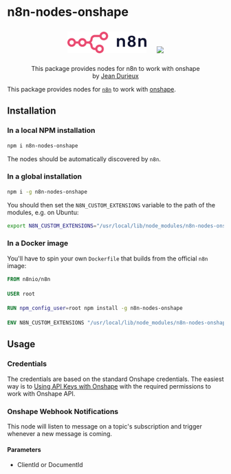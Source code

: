 # n8n-nodes-onshape

<p align="center">
	<a href="https://n8n.io/"><img src="https://raw.githubusercontent.com/n8n-io/n8n/master/assets/n8n-logo.png" height="50" style="margin:10px"/></a>
	<a href="https://www.onshape.com"><img src="https://cad.onshape.com/images/logo-onshape-gray-green.svg" height="50" style="margin:10px"/></a>
</p>

<p align="center">
  This package provides nodes for n8n to work with onshape<br />
  by <a href="https://github.com/jdu74">Jean Durieux</a>
</p>

This package provides nodes for [`n8n`](https://github.com/n8n-io/n8n) to work with [onshape](https://cad.onshape.com).

## Installation

### In a local NPM installation

```bash
npm i n8n-nodes-onshape
```

The nodes should be automatically discovered by `n8n`.

### In a global installation

```bash
npm i -g n8n-nodes-onshape
```

You should then set the `N8N_CUSTOM_EXTENSIONS` variable to the path of the modules, e.g. on Ubuntu:

```bash
export N8N_CUSTOM_EXTENSIONS="/usr/local/lib/node_modules/n8n-nodes-onshape"
```

### In a Docker image

You'll have to spin your own `Dockerfile` that builds from the official `n8n` image:

```Dockerfile
FROM n8nio/n8n

USER root

RUN npm_config_user=root npm install -g n8n-nodes-onshape

ENV N8N_CUSTOM_EXTENSIONS "/usr/local/lib/node_modules/n8n-nodes-onshape"

```

## Usage

### Credentials

The credentials are based on the standard Onshape credentials. The easiest way is to [Using API Keys with Onshape](https://onshape-public.github.io/docs/apikeys/) with the required permissions to work with Onshape API.

### Onshape Webhook Notifications

This node will listen to message on a topic's subscription and trigger whenever a new message is coming.

#### Parameters

* ClientId or DocumentId

